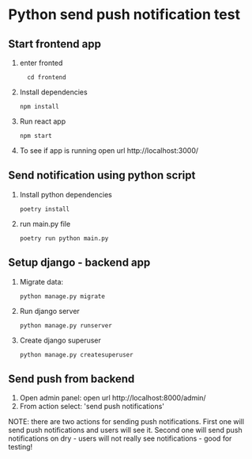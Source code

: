 # Python send push notification test


## Start frontend app

1. enter fronted
    ```shell
      cd frontend
    ```
2. Install dependencies
    ```shell
   npm install
    ```
3. Run react app
    ```shell
   npm start
    ```

4. To see if app is running open url http://localhost:3000/


## Send notification using python script

1. Install python dependencies
    ```shell
   poetry install
    ```
2. run main.py file
    ```shell
   poetry run python main.py
    ```

## Setup django - backend app
1. Migrate data:
   ```shell
   python manage.py migrate
   ```
2. Run django server
   ```shell
   python manage.py runserver
   ```
3. Create django superuser
   ```shell
   python manage.py createsuperuser
   ```
   
## Send push from backend
1. Open admin panel: open url http://localhost:8000/admin/
2. From action select: 'send push notifications'

NOTE: there are two actions for sending push notifications.
First one will send push notifications and users will see it.
Second one will send push notifications on dry - users will not really
see notifications - good for testing!